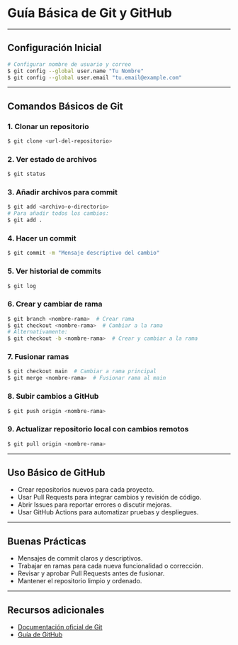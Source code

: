 # Guía Básica de Git y GitHub
---

## Configuración Inicial

```bash
# Configurar nombre de usuario y correo
$ git config --global user.name "Tu Nombre"
$ git config --global user.email "tu.email@example.com"
```

---

## Comandos Básicos de Git

### 1. Clonar un repositorio
```bash
$ git clone <url-del-repositorio>
```

### 2. Ver estado de archivos
```bash
$ git status
```

### 3. Añadir archivos para commit
```bash
$ git add <archivo-o-directorio>
# Para añadir todos los cambios:
$ git add .
```

### 4. Hacer un commit
```bash
$ git commit -m "Mensaje descriptivo del cambio"
```

### 5. Ver historial de commits
```bash
$ git log
```

### 6. Crear y cambiar de rama
```bash
$ git branch <nombre-rama>  # Crear rama
$ git checkout <nombre-rama>  # Cambiar a la rama
# Alternativamente:
$ git checkout -b <nombre-rama>  # Crear y cambiar a la rama
```

### 7. Fusionar ramas
```bash
$ git checkout main  # Cambiar a rama principal
$ git merge <nombre-rama>  # Fusionar rama al main
```

### 8. Subir cambios a GitHub
```bash
$ git push origin <nombre-rama>
```

### 9. Actualizar repositorio local con cambios remotos
```bash
$ git pull origin <nombre-rama>
```

---

## Uso Básico de GitHub

- Crear repositorios nuevos para cada proyecto.
- Usar Pull Requests para integrar cambios y revisión de código.
- Abrir Issues para reportar errores o discutir mejoras.
- Usar GitHub Actions para automatizar pruebas y despliegues.

---

## Buenas Prácticas

- Mensajes de commit claros y descriptivos.
- Trabajar en ramas para cada nueva funcionalidad o corrección.
- Revisar y aprobar Pull Requests antes de fusionar.
- Mantener el repositorio limpio y ordenado.

---

## Recursos adicionales
- [Documentación oficial de Git](https://git-scm.com/doc)
- [Guía de GitHub](https://docs.github.com/es)
